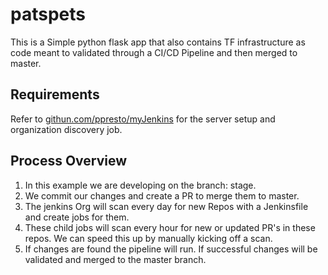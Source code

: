 # patspets

This is a Simple python flask app that also contains TF infrastructure as code meant to validated through a CI/CD Pipeline and then merged to master.

## Requirements
Refer to [githun.com/ppresto/myJenkins](https://github.com/ppresto/myJenkins) for the server setup and organization discovery job.

## Process Overview
1. In this example we are developing on the branch: stage.  
2. We commit our changes and create a PR to merge them to master.
3. The jenkins Org will scan every day for new Repos with a Jenkinsfile and create jobs for them.
4. These child jobs will scan every hour for new or updated PR's in these repos. We can speed this up by manually kicking off a scan.
5. If changes are found the pipeline will run.  If successful changes will be validated and merged to the master branch. 
